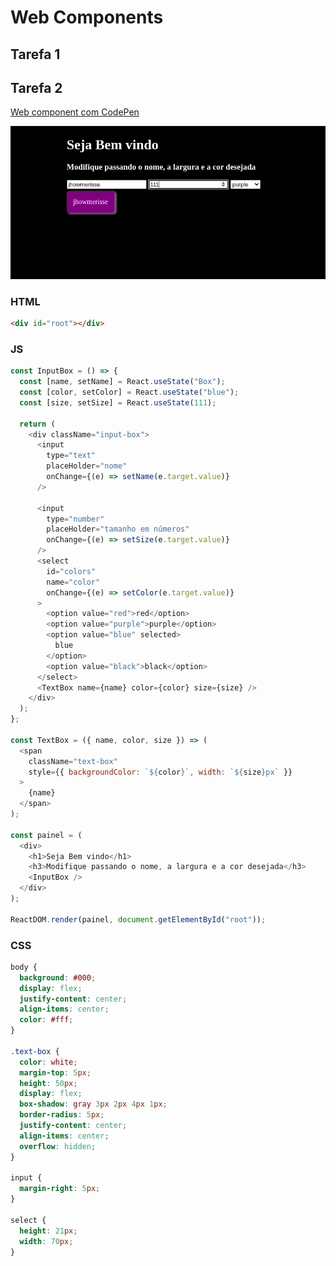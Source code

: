 # Web Components

## Tarefa 1

## Tarefa 2

[Web component com CodePen](https://codepen.io/jhowmerisse/pen/MWyOxmg)

![codepen - web components](https://github.com/jhowmerisse/INF331-labs/blob/master/lab05%20-%20web%20components/images/Screenshot%20from%202020-08-31%2010-34-37.png)

### HTML

~~~~html
<div id="root"></div>
~~~~

### JS
~~~~js
const InputBox = () => {
  const [name, setName] = React.useState("Box");
  const [color, setColor] = React.useState("blue");
  const [size, setSize] = React.useState(111);

  return (
    <div className="input-box">
      <input
        type="text"
        placeHolder="nome"
        onChange={(e) => setName(e.target.value)}
      />

      <input
        type="number"
        placeHolder="tamanho em números"
        onChange={(e) => setSize(e.target.value)}
      />
      <select
        id="colors"
        name="color"
        onChange={(e) => setColor(e.target.value)}
      >
        <option value="red">red</option>
        <option value="purple">purple</option>
        <option value="blue" selected>
          blue
        </option>
        <option value="black">black</option>
      </select>
      <TextBox name={name} color={color} size={size} />
    </div>
  );
};

const TextBox = ({ name, color, size }) => (
  <span
    className="text-box"
    style={{ backgroundColor: `${color}`, width: `${size}px` }}
  >
    {name}
  </span>
);

const painel = (
  <div>
    <h1>Seja Bem vindo</h1>
    <h3>Modifique passando o nome, a largura e a cor desejada</h3>
    <InputBox />
  </div>
);

ReactDOM.render(painel, document.getElementById("root"));
~~~~

### CSS
~~~~css
body {
  background: #000;
  display: flex;
  justify-content: center;
  align-items: center;
  color: #fff;
}

.text-box {
  color: white;
  margin-top: 5px;
  height: 50px;
  display: flex;
  box-shadow: gray 3px 2px 4px 1px;
  border-radius: 5px;
  justify-content: center;
  align-items: center;
  overflow: hidden;
}

input {
  margin-right: 5px;
}

select {
  height: 21px;
  width: 70px;
}
~~~~
